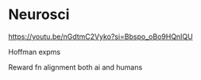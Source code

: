 # Neurosci

https://youtu.be/nGdtmC2Vyko?si=Bbspo_oBo9HQnIQU

Hoffman expms

Reward fn alignment both ai and humans